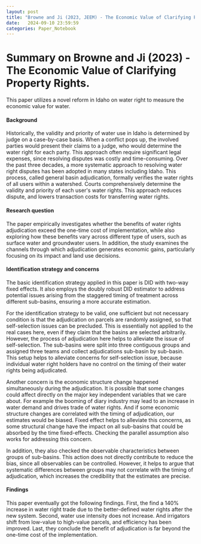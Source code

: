 ```yaml
---
layout: post
title: "Browne and Ji (2023, JEEM) - The Economic Value of Clarifying Property Rights"
date:   2024-09-10 23:59:59
categories: Paper_Notebook
---
```


# Summary on Browne and Ji (2023) - The Economic Value of Clarifying Property Rights.

This paper utilizes a novel reform in Idaho on water right to measure the economic value for water. 

#### Background

Historically, the validity and priority of water use in Idaho is determined by judge on a case-by-case basis. When a conflict pops up, the involved parties would present their claims to a judge, who would determine the water right for each party. This approach often require significant legal expenses, since resolving disputes was costly and time-consuming. Over the past three decades, a more systematic approach to resolving water right disputes has been adopted in many states including Idaho. This process, called general basin adjudication, formally verifies the water rights of all users within a watershed. Courts comprehensively determine the validity and priority of each user's water rights. This approach reduces dispute, and lowers transaction costs for transferring water rights. 

#### Research question

The paper empirically investigates whether the benefits of water rights adjudication exceed the one-time cost of implementation, while also exploring how these benefits vary across different type of users, such as surface water and groundwater users. In addition, the study examines the channels through which adjudication generates economic gains, particularly focusing on its impact and land use decisions.

#### Identification strategy and concerns

The basic identification strategy applied in this paper is DID with two-way fixed effects. It also employs the doubly robust DID estimator to address potential issues arising from the staggered timing of treatment across different sub-basins, ensuring a more accurate estimation.

For the identification strategy to be valid, one sufficient but not necessary condition is that the adjudication on parcels are randomly assigned, so that self-selection issues can be precluded. This is essentially not applied to the real cases here, even if they claim that the basins are selected arbitrarily. However, the process of adjudication here helps to alleviate the issue of self-selection. The sub-basins were split into three contiguous groups and assigned three teams and collect adjudications sub-basin by sub-basin. This setup helps to alleviate concerns for self-selection issue, because individual water right holders have no control on the timing of their water rights being adjudicated. 

Another concern is the economic structure change happened simultaneously during the adjudication. It is possible that some changes could affect directly on the major key independent variables that we care about. For example the booming of diary industry may lead to an increase in water demand and drives trade of water rights. And if some economic structure changes are correlated with the timing of adjudication, our estimates would be biased. Fixed effect helps to alleviate this concerns, as some structural change have the impact on all sub-basins that could be absorbed by the time fixed-effects. Checking the parallel assumption also works for addressing this concern.

In addition, they also checked the observable characteristics between groups of sub-basins. This action does not directly contribute to reduce the bias, since all observables can be controlled. However, it helps to argue that systematic differences between groups may not correlate with the timing of adjudication, which increases the credibility that the estimates are precise.

#### Findings

This paper eventually got the following findings. First, the find a 140% increase in water right trade due to the better-defined water rights after the new system. Second, water use intensity does not increase. And irrigators shift from low-value to high-value parcels, and efficiency has been improved. Last, they conclude the benefit of adjudication is far beyond the one-time cost of the implementation. 







